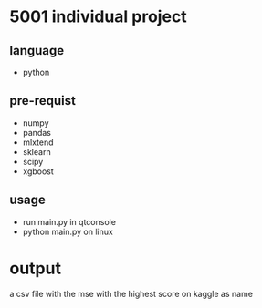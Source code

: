# 5001 individual project
## language
* python
## pre-requist
* numpy
* pandas
* mlxtend
* sklearn
* scipy
* xgboost
## usage
* run main.py in qtconsole
* python main.py on linux
# output
 a csv file with the mse with the highest score on kaggle as name
